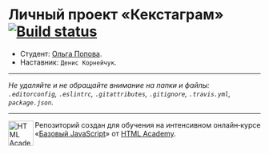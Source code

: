 # Личный проект «Кекстаграм» [![Build status][travis-image]][travis-url]

* Студент: [Ольга Попова](https://up.htmlacademy.ru/javascript/10/user/421229).
* Наставник: `Денис Корнейчук`.

---

_Не удаляйте и не обращайте внимание на папки и файлы:_<br>
_`.editorconfig`, `.eslintrc`, `.gitattributes`, `.gitignore`, `.travis.yml`, `package.json`._

---

<a href="https://htmlacademy.ru/intensive/javascript"><img align="left" width="50" height="50" title="HTML Academy" src="https://up.htmlacademy.ru/static/img/intensive/javascript/logo-for-github.svg"></a>

Репозиторий создан для обучения на интенсивном онлайн‑курсе «[Базовый JavaScript](https://htmlacademy.ru/intensive/javascript)» от [HTML Academy](https://htmlacademy.ru).

[travis-image]: https://travis-ci.org/htmlacademy-javascript/421229-kekstagram.svg?branch=master
[travis-url]: https://travis-ci.org/htmlacademy-javascript/421229-kekstagram
